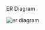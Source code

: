 ER Diagram



![er diagram](https://github.com/peacemind123/project/assets/172031509/831b910e-5ebb-4615-878e-12cd58618e64)
